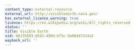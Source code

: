 ```yaml
---
content_type: external-resource
external_url: http://visibleearth.nasa.gov/
has_external_license_warning: true
license: https://en.wikipedia.org/wiki/All_rights_reserved
status: ''
title: Visible Earth
uid: b8135503-d542-499d-bf5c-9a06947314a2
wayback_url: ''
---
```

